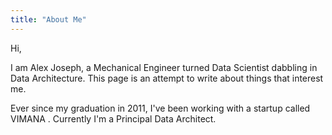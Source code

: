 ```yaml
---
title: "About Me"
---
```


Hi,

I am Alex Joseph, a Mechanical Engineer turned Data Scientist dabbling in Data Architecture. This page is an attempt to write about things that interest me.

Ever since my graduation in 2011, I've been working with a startup called VIMANA . Currently I'm a Principal Data Architect.

